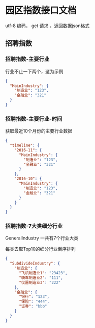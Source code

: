# 园区指数接口文档

 utf-8 编码， get 请求 ，返回数据json格式

## 招聘指数

### 招聘指数-主要行业

行业不止一下两个，这为示例

```json
{
  "MainIndustry": {
    "制造业": "123",
    "金融业": "321"
  }
}
```

### 招聘指数-主要行业-时间

获取最近10个月份的主要行业数据

```json
{
  "timeline": {
    "2016-11": {
      "MainIndustry": {
        "制造业": "123",
        "金融业": "321"
      }
    },
    "2016-10": {
      "MainIndustry": {
        "制造业": "123",
        "金融业": "321"
      }
    }
  }
}

```



### 招聘指数-7大类细分行业

GeneralIndustry  一共有7个行业大类

每类去取Top10的细分行业倒序排列

```json
{
  "SubdivideIndustry": {
    "制造业": {
      "飞机制造业1": "23423",
      "骑车制造业2": "111",
      "仪器制造业3": "222"
    },
    "金融业": {
      "银行": "123",
      "保险": "444",
      "证券": "bbb"
    }
  }
}
```





